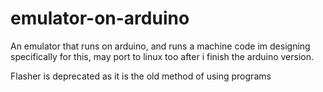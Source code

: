 # emulator-on-arduino
An emulator that runs on arduino, and runs a machine code im designing specifically for this, may port to linux too after i finish the arduino version.

Flasher is deprecated as it is the old method of using programs

